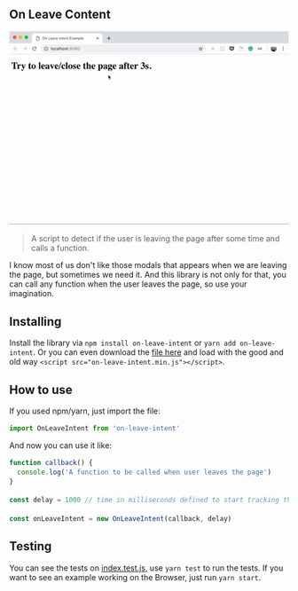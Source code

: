 ## On Leave Content

![User moving to close the page and it shows an alert modal](https://raw.githubusercontent.com/jullierme/on-leave-intent/master/example/on-leave-intent.gif)

> A script to detect if the user is leaving the page after some time and calls a function.

I know most of us don't like those modals that appears when we are leaving the page, but sometimes we need it. And this library is not only for that, you can call any function when the user leaves the page, so use your imagination.

## Installing

Install the library via `npm install on-leave-intent` or `yarn add on-leave-intent`. Or you can even download the [file here](https://github.com/jullierme/on-leave-intent/blob/master/lib/on-leave-intent.min.js) and load with the good and old way `<script src="on-leave-intent.min.js"></script>`.

## How to use

If you used npm/yarn, just import the file:

```js
import OnLeaveIntent from 'on-leave-intent'
```

And now you can use it like:

```js
function callback() {
  console.log('A function to be called when user leaves the page')
}

const delay = 1000 // time in milliseconds defined to start tracking the user

const onLeaveIntent = new OnLeaveIntent(callback, delay)
```

## Testing

You can see the tests on [index.test.js](https://github.com/jullierme/on-leave-intent/blob/master/src/index.test.js), use `yarn test` to run the tests. If you want to see an example working on the Browser, just run `yarn start`.
